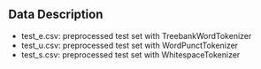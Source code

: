 ## Data Description
* test_e.csv: preprocessed test set with TreebankWordTokenizer
* test_u.csv: preprocessed test set with WordPunctTokenizer
* test_s.csv: preprocessed test set with WhitespaceTokenizer
